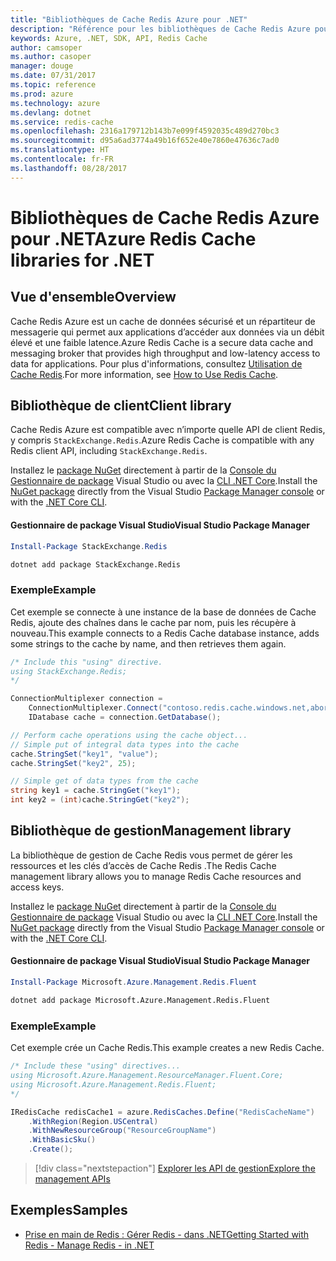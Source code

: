 ```yaml
---
title: "Bibliothèques de Cache Redis Azure pour .NET"
description: "Référence pour les bibliothèques de Cache Redis Azure pour .NET"
keywords: Azure, .NET, SDK, API, Redis Cache
author: camsoper
ms.author: casoper
manager: douge
ms.date: 07/31/2017
ms.topic: reference
ms.prod: azure
ms.technology: azure
ms.devlang: dotnet
ms.service: redis-cache
ms.openlocfilehash: 2316a179712b143b7e099f4592035c489d270bc3
ms.sourcegitcommit: d95a6ad3774a49b16f652e40e7860e47636c7ad0
ms.translationtype: HT
ms.contentlocale: fr-FR
ms.lasthandoff: 08/28/2017
---
```

# <a name="azure-redis-cache-libraries-for-net"></a><span data-ttu-id="9d77f-104">Bibliothèques de Cache Redis Azure pour .NET</span><span class="sxs-lookup"><span data-stu-id="9d77f-104">Azure Redis Cache libraries for .NET</span></span>

## <a name="overview"></a><span data-ttu-id="9d77f-105">Vue d'ensemble</span><span class="sxs-lookup"><span data-stu-id="9d77f-105">Overview</span></span>

<span data-ttu-id="9d77f-106">Cache Redis Azure est un cache de données sécurisé et un répartiteur de messagerie qui permet aux applications d’accéder aux données via un débit élevé et une faible latence.</span><span class="sxs-lookup"><span data-stu-id="9d77f-106">Azure Redis Cache is a secure data cache and messaging broker that provides high throughput and low-latency access to data for applications.</span></span>  <span data-ttu-id="9d77f-107">Pour plus d'informations, consultez [Utilisation de Cache Redis](https://docs.microsoft.com/azure/redis-cache/cache-dotnet-how-to-use-azure-redis-cache).</span><span class="sxs-lookup"><span data-stu-id="9d77f-107">For more information, see [How to Use Redis Cache](https://docs.microsoft.com/azure/redis-cache/cache-dotnet-how-to-use-azure-redis-cache).</span></span>

## <a name="client-library"></a><span data-ttu-id="9d77f-108">Bibliothèque de client</span><span class="sxs-lookup"><span data-stu-id="9d77f-108">Client library</span></span>

<span data-ttu-id="9d77f-109">Cache Redis Azure est compatible avec n’importe quelle API de client Redis, y compris `StackExchange.Redis`.</span><span class="sxs-lookup"><span data-stu-id="9d77f-109">Azure Redis Cache is compatible with any Redis client API, including `StackExchange.Redis`.</span></span>

<span data-ttu-id="9d77f-110">Installez le [package NuGet](https://www.nuget.org/packages/StackExchange.Redis) directement à partir de la [Console du Gestionnaire de package][PackageManager] Visual Studio ou avec la [CLI .NET Core][DotNetCLI].</span><span class="sxs-lookup"><span data-stu-id="9d77f-110">Install the [NuGet package](https://www.nuget.org/packages/StackExchange.Redis) directly from the Visual Studio [Package Manager console][PackageManager] or with the [.NET Core CLI][DotNetCLI].</span></span>

#### <a name="visual-studio-package-manager"></a><span data-ttu-id="9d77f-111">Gestionnaire de package Visual Studio</span><span class="sxs-lookup"><span data-stu-id="9d77f-111">Visual Studio Package Manager</span></span>

```powershell
Install-Package StackExchange.Redis
```

```bash
dotnet add package StackExchange.Redis
```

### <a name="example"></a><span data-ttu-id="9d77f-112">Exemple</span><span class="sxs-lookup"><span data-stu-id="9d77f-112">Example</span></span>

<span data-ttu-id="9d77f-113">Cet exemple se connecte à une instance de la base de données de Cache Redis, ajoute des chaînes dans le cache par nom, puis les récupère à nouveau.</span><span class="sxs-lookup"><span data-stu-id="9d77f-113">This example connects to a Redis Cache database instance, adds some strings to the cache by name, and then retrieves them again.</span></span>

```csharp
/* Include this "using" directive.
using StackExchange.Redis;
*/

ConnectionMultiplexer connection = 
    ConnectionMultiplexer.Connect("contoso.redis.cache.windows.net,abortConnect=false,ssl=true,password=...");
    IDatabase cache = connection.GetDatabase();

// Perform cache operations using the cache object...
// Simple put of integral data types into the cache
cache.StringSet("key1", "value");
cache.StringSet("key2", 25);

// Simple get of data types from the cache
string key1 = cache.StringGet("key1");
int key2 = (int)cache.StringGet("key2");
```

## <a name="management-library"></a><span data-ttu-id="9d77f-114">Bibliothèque de gestion</span><span class="sxs-lookup"><span data-stu-id="9d77f-114">Management library</span></span>

<span data-ttu-id="9d77f-115">La bibliothèque de gestion de Cache Redis vous permet de gérer les ressources et les clés d’accès de Cache Redis .</span><span class="sxs-lookup"><span data-stu-id="9d77f-115">The Redis Cache management library allows you to manage Redis Cache resources and access keys.</span></span>

<span data-ttu-id="9d77f-116">Installez le [package NuGet](https://www.nuget.org/packages/Microsoft.Azure.Management.Redis.Fluent) directement à partir de la [Console du Gestionnaire de package][PackageManager] Visual Studio ou avec la [CLI .NET Core][DotNetCLI].</span><span class="sxs-lookup"><span data-stu-id="9d77f-116">Install the [NuGet package](https://www.nuget.org/packages/Microsoft.Azure.Management.Redis.Fluent) directly from the Visual Studio [Package Manager console][PackageManager] or with the [.NET Core CLI][DotNetCLI].</span></span>

#### <a name="visual-studio-package-manager"></a><span data-ttu-id="9d77f-117">Gestionnaire de package Visual Studio</span><span class="sxs-lookup"><span data-stu-id="9d77f-117">Visual Studio Package Manager</span></span>

```powershell
Install-Package Microsoft.Azure.Management.Redis.Fluent
```

```bash
dotnet add package Microsoft.Azure.Management.Redis.Fluent
```

### <a name="example"></a><span data-ttu-id="9d77f-118">Exemple</span><span class="sxs-lookup"><span data-stu-id="9d77f-118">Example</span></span>

<span data-ttu-id="9d77f-119">Cet exemple crée un Cache Redis.</span><span class="sxs-lookup"><span data-stu-id="9d77f-119">This example creates a new Redis Cache.</span></span>

```csharp
/* Include these "using" directives...
using Microsoft.Azure.Management.ResourceManager.Fluent.Core;
using Microsoft.Azure.Management.Redis.Fluent;
*/

IRedisCache redisCache1 = azure.RedisCaches.Define("RedisCacheName")
    .WithRegion(Region.USCentral)
    .WithNewResourceGroup("ResourceGroupName")
    .WithBasicSku()
    .Create();
```

> [!div class="nextstepaction"]
> [<span data-ttu-id="9d77f-120">Explorer les API de gestion</span><span class="sxs-lookup"><span data-stu-id="9d77f-120">Explore the management APIs</span></span>](/dotnet/api/overview/azure/rediscache/management)


## <a name="samples"></a><span data-ttu-id="9d77f-121">Exemples</span><span class="sxs-lookup"><span data-stu-id="9d77f-121">Samples</span></span>

* [<span data-ttu-id="9d77f-122">Prise en main de Redis : Gérer Redis - dans .NET</span><span class="sxs-lookup"><span data-stu-id="9d77f-122">Getting Started with Redis - Manage Redis - in .NET</span></span>](https://github.com/Azure-Samples/redis-cache-dotnet-manage-cache)

[PackageManager]: https://docs.microsoft.com/nuget/tools/package-manager-console
[DotNetCLI]: https://docs.microsoft.com/en-us/dotnet/core/tools/dotnet-add-package
